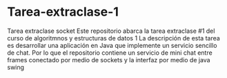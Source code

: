 # Tarea-extraclase-1
Tarea extraclase socket 
Este repositorio abarca la tarea extraclase #1 del curso de algoritmnos y estructuras de datos 1
La descripción de esta tarea es desarrollar una aplicación en Java que implemente un servicio sencillo de chat.
Por lo que el repositorio contiene un servicio de mini chat entre frames conectado por medio de sockets y la interfaz por medio de java swing
